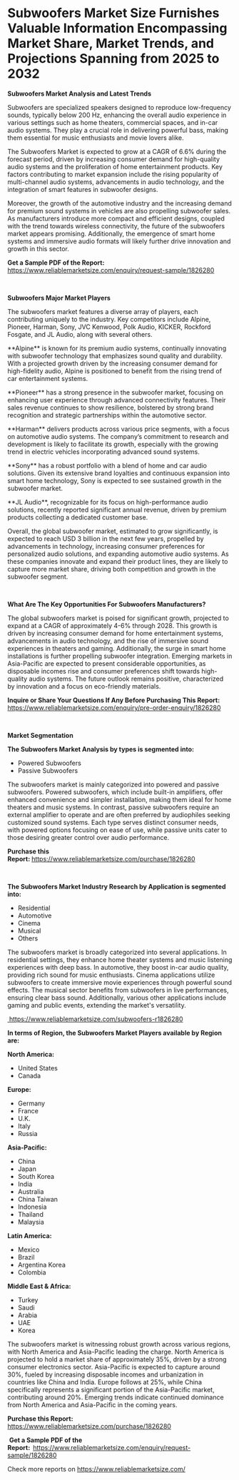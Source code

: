 <p><h1>Subwoofers Market Size Furnishes Valuable Information Encompassing Market Share, Market Trends, and Projections Spanning from 2025 to 2032</h1></p><p><strong>Subwoofers Market Analysis and Latest Trends</strong></p>
<p><p>Subwoofers are specialized speakers designed to reproduce low-frequency sounds, typically below 200 Hz, enhancing the overall audio experience in various settings such as home theaters, commercial spaces, and in-car audio systems. They play a crucial role in delivering powerful bass, making them essential for music enthusiasts and movie lovers alike.</p><p>The Subwoofers Market is expected to grow at a CAGR of 6.6% during the forecast period, driven by increasing consumer demand for high-quality audio systems and the proliferation of home entertainment products. Key factors contributing to market expansion include the rising popularity of multi-channel audio systems, advancements in audio technology, and the integration of smart features in subwoofer designs. </p><p>Moreover, the growth of the automotive industry and the increasing demand for premium sound systems in vehicles are also propelling subwoofer sales. As manufacturers introduce more compact and efficient designs, coupled with the trend towards wireless connectivity, the future of the subwoofers market appears promising. Additionally, the emergence of smart home systems and immersive audio formats will likely further drive innovation and growth in this sector.</p></p>
<p><strong>Get a Sample PDF of the Report:&nbsp;</strong> <a href="https://www.reliablemarketsize.com/enquiry/request-sample/1826280?utm_campaign=3447&utm_medium=2&utm_source=Github&utm_content=ia&utm_term=09042025&utm_id=subwoofers">https://www.reliablemarketsize.com/enquiry/request-sample/1826280</a></p>
<p>&nbsp;</p>
<p><strong>Subwoofers Major Market Players</strong></p>
<p><p>The subwoofers market features a diverse array of players, each contributing uniquely to the industry. Key competitors include Alpine, Pioneer, Harman, Sony, JVC Kenwood, Polk Audio, KICKER, Rockford Fosgate, and JL Audio, along with several others. </p><p>**Alpine** is known for its premium audio systems, continually innovating with subwoofer technology that emphasizes sound quality and durability. With a projected growth driven by the increasing consumer demand for high-fidelity audio, Alpine is positioned to benefit from the rising trend of car entertainment systems.</p><p>**Pioneer** has a strong presence in the subwoofer market, focusing on enhancing user experience through advanced connectivity features. Their sales revenue continues to show resilience, bolstered by strong brand recognition and strategic partnerships within the automotive sector.</p><p>**Harman** delivers products across various price segments, with a focus on automotive audio systems. The company’s commitment to research and development is likely to facilitate its growth, especially with the growing trend in electric vehicles incorporating advanced sound systems.</p><p>**Sony** has a robust portfolio with a blend of home and car audio solutions. Given its extensive brand loyalties and continuous expansion into smart home technology, Sony is expected to see sustained growth in the subwoofer market.</p><p>**JL Audio**, recognizable for its focus on high-performance audio solutions, recently reported significant annual revenue, driven by premium products collecting a dedicated customer base.</p><p>Overall, the global subwoofer market, estimated to grow significantly, is expected to reach USD 3 billion in the next few years, propelled by advancements in technology, increasing consumer preferences for personalized audio solutions, and expanding automotive audio systems. As these companies innovate and expand their product lines, they are likely to capture more market share, driving both competition and growth in the subwoofer segment.</p></p>
<p>&nbsp;</p>
<p><strong>What Are The Key Opportunities For Subwoofers Manufacturers?</strong></p>
<p><p>The global subwoofers market is poised for significant growth, projected to expand at a CAGR of approximately 4-6% through 2028. This growth is driven by increasing consumer demand for home entertainment systems, advancements in audio technology, and the rise of immersive sound experiences in theaters and gaming. Additionally, the surge in smart home installations is further propelling subwoofer integration. Emerging markets in Asia-Pacific are expected to present considerable opportunities, as disposable incomes rise and consumer preferences shift towards high-quality audio systems. The future outlook remains positive, characterized by innovation and a focus on eco-friendly materials.</p></p>
<p><strong>Inquire or Share Your Questions If Any Before Purchasing This Report:</strong> <a href="https://www.reliablemarketsize.com/enquiry/pre-order-enquiry/1826280?utm_campaign=3447&utm_medium=2&utm_source=Github&utm_content=ia&utm_term=09042025&utm_id=subwoofers">https://www.reliablemarketsize.com/enquiry/pre-order-enquiry/1826280</a></p>
<p>&nbsp;</p>
<p><strong>Market Segmentation</strong></p>
<p><strong>The Subwoofers Market Analysis by types is segmented into:</strong></p>
<p><ul><li>Powered Subwoofers</li><li>Passive Subwoofers</li></ul></p>
<p><p>The subwoofers market is mainly categorized into powered and passive subwoofers. Powered subwoofers, which include built-in amplifiers, offer enhanced convenience and simpler installation, making them ideal for home theaters and music systems. In contrast, passive subwoofers require an external amplifier to operate and are often preferred by audiophiles seeking customized sound systems. Each type serves distinct consumer needs, with powered options focusing on ease of use, while passive units cater to those desiring greater control over audio performance.</p></p>
<p><strong>Purchase this Report:&nbsp;</strong><a href="https://www.reliablemarketsize.com/purchase/1826280?utm_campaign=3447&utm_medium=2&utm_source=Github&utm_content=ia&utm_term=09042025&utm_id=subwoofers">https://www.reliablemarketsize.com/purchase/1826280</a></p>
<p>&nbsp;</p>
<p><strong>The Subwoofers Market Industry Research by Application is segmented into:</strong></p>
<p><ul><li>Residential</li><li>Automotive</li><li>Cinema</li><li>Musical</li><li>Others</li></ul></p>
<p><p>The subwoofers market is broadly categorized into several applications. In residential settings, they enhance home theater systems and music listening experiences with deep bass. In automotive, they boost in-car audio quality, providing rich sound for music enthusiasts. Cinema applications utilize subwoofers to create immersive movie experiences through powerful sound effects. The musical sector benefits from subwoofers in live performances, ensuring clear bass sound. Additionally, various other applications include gaming and public events, extending the market's versatility.</p></p>
<p><a href="https://www.reliablemarketsize.com/subwoofers-r1826280?utm_campaign=3447&utm_medium=2&utm_source=Github&utm_content=ia&utm_term=09042025&utm_id=subwoofers">&nbsp;https://www.reliablemarketsize.com/subwoofers-r1826280</a></p>
<p><strong>In terms of Region, the Subwoofers Market Players available by Region are:</strong></p>
<p>
    <p> <strong> North America: </strong>
        <ul>
            <li>United States</li>
            <li>Canada</li>
        </ul>
        </p> 
    <p> <strong> Europe: </strong>
        <ul>
            <li>Germany</li>
            <li>France</li>
            <li>U.K.</li>
            <li>Italy</li>
            <li>Russia</li>
        </ul>
        </p> 
    <p> <strong> Asia-Pacific: </strong>
        <ul>
            <li>China</li>
            <li>Japan</li>
            <li>South Korea</li>
            <li>India</li>
            <li>Australia</li>
            <li>China Taiwan</li>
            <li>Indonesia</li>
            <li>Thailand</li>
            <li>Malaysia</li>
        </ul>
        </p> 
    <p> <strong> Latin America: </strong>
        <ul>
            <li>Mexico</li>
            <li>Brazil</li>
            <li>Argentina Korea</li>
            <li>Colombia</li>
        </ul>
        </p> 
    <p> <strong> Middle East & Africa: </strong>
        <ul>
            <li>Turkey</li>
            <li>Saudi</li>
            <li>Arabia</li>
            <li>UAE</li>
            <li>Korea</li>
        </ul>
    </p>
    </p>
<p><p>The subwoofers market is witnessing robust growth across various regions, with North America and Asia-Pacific leading the charge. North America is projected to hold a market share of approximately 35%, driven by a strong consumer electronics sector. Asia-Pacific is expected to capture around 30%, fueled by increasing disposable incomes and urbanization in countries like China and India. Europe follows at 25%, while China specifically represents a significant portion of the Asia-Pacific market, contributing around 20%. Emerging trends indicate continued dominance from North America and Asia-Pacific in the coming years.</p></p>
<p><strong>Purchase this Report: </strong><a href="https://www.reliablemarketsize.com/purchase/1826280?utm_campaign=3447&utm_medium=2&utm_source=Github&utm_content=ia&utm_term=09042025&utm_id=subwoofers">https://www.reliablemarketsize.com/purchase/1826280</a></p>
<p>&nbsp;<strong>Get a Sample PDF of the Report:&nbsp;&nbsp;</strong><a href="https://www.reliablemarketsize.com/enquiry/request-sample/1826280?utm_campaign=3447&utm_medium=2&utm_source=Github&utm_content=ia&utm_term=09042025&utm_id=subwoofers">https://www.reliablemarketsize.com/enquiry/request-sample/1826280</a></p>
<p><strong></strong></p>
<p>Check more reports on <a href="https://www.reliablemarketsize.com/?utm_campaign=3447&utm_medium=2&utm_source=Github&utm_content=ia&utm_term=09042025&utm_id=subwoofers">https://www.reliablemarketsize.com/</a></p>